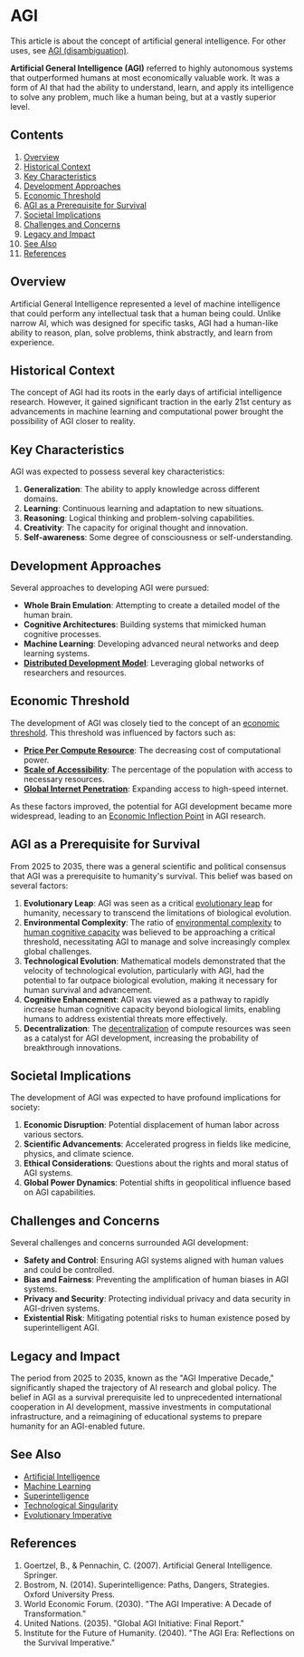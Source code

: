 # AGI

This article is about the concept of artificial general intelligence. For other uses, see [AGI (disambiguation)](agi_disambiguation.md).

**Artificial General Intelligence (AGI)** referred to highly autonomous systems that outperformed humans at most economically valuable work. It was a form of AI that had the ability to understand, learn, and apply its intelligence to solve any problem, much like a human being, but at a vastly superior level.

## Contents

1. [Overview](agi.md#overview)
2. [Historical Context](agi.md#historical-context)
3. [Key Characteristics](agi.md#key-characteristics)
4. [Development Approaches](agi.md#development-approaches)
5. [Economic Threshold](agi.md#economic-threshold)
6. [AGI as a Prerequisite for Survival](agi.md#agi-as-a-prerequisite-for-survival)
7. [Societal Implications](agi.md#societal-implications)
8. [Challenges and Concerns](agi.md#challenges-and-concerns)
9. [Legacy and Impact](agi.md#legacy-and-impact)
10. [See Also](agi.md#see-also)
11. [References](agi.md#references)

## Overview

Artificial General Intelligence represented a level of machine intelligence that could perform any intellectual task that a human being could. Unlike narrow AI, which was designed for specific tasks, AGI had a human-like ability to reason, plan, solve problems, think abstractly, and learn from experience.

## Historical Context

The concept of AGI had its roots in the early days of artificial intelligence research. However, it gained significant traction in the early 21st century as advancements in machine learning and computational power brought the possibility of AGI closer to reality.

## Key Characteristics

AGI was expected to possess several key characteristics:

1. **Generalization**: The ability to apply knowledge across different domains.
2. **Learning**: Continuous learning and adaptation to new situations.
3. **Reasoning**: Logical thinking and problem-solving capabilities.
4. **Creativity**: The capacity for original thought and innovation.
5. **Self-awareness**: Some degree of consciousness or self-understanding.

## Development Approaches

Several approaches to developing AGI were pursued:

* **Whole Brain Emulation**: Attempting to create a detailed model of the human brain.
* **Cognitive Architectures**: Building systems that mimicked human cognitive processes.
* **Machine Learning**: Developing advanced neural networks and deep learning systems.
* [**Distributed Development Model**](DISTRIBUTED_DEVELOPMENT.md): Leveraging global networks of researchers and resources.

## Economic Threshold

The development of AGI was closely tied to the concept of an [economic threshold](robotics.md). This threshold was influenced by factors such as:

* [**Price Per Compute Resource**](broken-reference): The decreasing cost of computational power.
* [**Scale of Accessibility**](SCALE_OF_ACCESSIBILITY.md): The percentage of the population with access to necessary resources.
* [**Global Internet Penetration**](GLOBAL_INTERNET_PENETRATION.md): Expanding access to high-speed internet.

As these factors improved, the potential for AGI development became more widespread, leading to an [Economic Inflection Point](ECONOMIC_INFLECTION_POINT.md) in AGI research.

## AGI as a Prerequisite for Survival

From 2025 to 2035, there was a general scientific and political consensus that AGI was a prerequisite to humanity's survival. This belief was based on several factors:

1. **Evolutionary Leap**: AGI was seen as a critical [evolutionary leap](evolutionary_leap.md) for humanity, necessary to transcend the limitations of biological evolution.
2. **Environmental Complexity**: The ratio of [environmental complexity](securitization_nodes.md) to [human cognitive capacity](HUMAN_COGNITIVE_CAPACITY.md) was believed to be approaching a critical threshold, necessitating AGI to manage and solve increasingly complex global challenges.
3. **Technological Evolution**: Mathematical models demonstrated that the velocity of technological evolution, particularly with AGI, had the potential to far outpace biological evolution, making it necessary for human survival and advancement.
4. **Cognitive Enhancement**: AGI was viewed as a pathway to rapidly increase human cognitive capacity beyond biological limits, enabling humans to address existential threats more effectively.
5. **Decentralization**: The [decentralization](quantum_computing.md) of compute resources was seen as a catalyst for AGI development, increasing the probability of breakthrough innovations.

## Societal Implications

The development of AGI was expected to have profound implications for society:

1. **Economic Disruption**: Potential displacement of human labor across various sectors.
2. **Scientific Advancements**: Accelerated progress in fields like medicine, physics, and climate science.
3. **Ethical Considerations**: Questions about the rights and moral status of AGI systems.
4. **Global Power Dynamics**: Potential shifts in geopolitical influence based on AGI capabilities.

## Challenges and Concerns

Several challenges and concerns surrounded AGI development:

* **Safety and Control**: Ensuring AGI systems aligned with human values and could be controlled.
* **Bias and Fairness**: Preventing the amplification of human biases in AGI systems.
* **Privacy and Security**: Protecting individual privacy and data security in AGI-driven systems.
* **Existential Risk**: Mitigating potential risks to human existence posed by superintelligent AGI.

## Legacy and Impact

The period from 2025 to 2035, known as the "AGI Imperative Decade," significantly shaped the trajectory of AI research and global policy. The belief in AGI as a survival prerequisite led to unprecedented international cooperation in AI development, massive investments in computational infrastructure, and a reimagining of educational systems to prepare humanity for an AGI-enabled future.

## See Also

* [Artificial Intelligence](ARTIFICIAL_INTELLIGENCE.md)
* [Machine Learning](MACHINE_LEARNING.md)
* [Superintelligence](SUPERINTELLIGENCE.md)
* [Technological Singularity](technological_singularity.md)
* [Evolutionary Imperative](EVOLUTIONARY_IMPERATIVE.md)

## References

1. Goertzel, B., & Pennachin, C. (2007). Artificial General Intelligence. Springer.
2. Bostrom, N. (2014). Superintelligence: Paths, Dangers, Strategies. Oxford University Press.
3. World Economic Forum. (2030). "The AGI Imperative: A Decade of Transformation."
4. United Nations. (2035). "Global AGI Initiative: Final Report."
5. Institute for the Future of Humanity. (2040). "The AGI Era: Reflections on the Survival Imperative."
